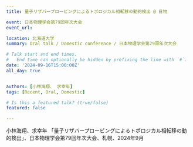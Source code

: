 ```yaml
---
title: 量子リザバープロービングによるトポロジカル相転移の動的検出 @ 日物

event: 日本物理学会第79回年次大会 
event_url: 

location: 北海道大学
summary: Oral talk / Domestic conference / 日本物理学会第79回年次大会 

# Talk start and end times.
#   End time can optionally be hidden by prefixing the line with `#`.
date: '2024-09-16T15:00:00Z'
all_day: true


authors: [小林海翔、 求幸年]
tags: [Recent, Oral, Domestic]

# Is this a featured talk? (true/false)
featured: false

---
```

小林海翔、求幸年 「量子リザバープロービングによるトポロジカル相転移の動的検出」、日本物理学会第79回年次大会、札幌、2024年9月